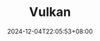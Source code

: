 ---
title: Vulkan
date: 2024-12-04T22:05:53+08:00
lastmod: 2024-12-04T22:42:44+08:00
slug: categories/Vulkan
cover: https://s2.loli.net/2024/12/07/qRCAPEuwd5OIFro.png
---